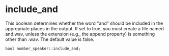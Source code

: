 # include_and
This boolean determines whether the word "and" should be included in the appropriate places in the output. If set to true, you must create a file named and.wav, unless the extension (e.g., the append property) is something other than .wav. The default value is false.

`bool number_speaker::include_and;`
